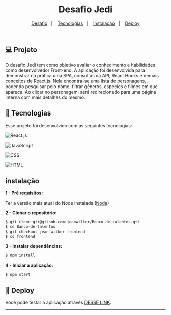 <h1 align="center"> Desafio Jedi</h1>

<p align="center">
  <a href="#-projeto">Desafio</a>&nbsp;&nbsp;&nbsp;|&nbsp;&nbsp;&nbsp;
  <a href="#-tecnologias">Tecnologias</a>&nbsp;&nbsp;&nbsp;|&nbsp;&nbsp;&nbsp;
  <a href="#-instalação">Instalação</a>&nbsp;&nbsp;&nbsp;|&nbsp;&nbsp;&nbsp;
  <a href="#-deploy">Deploy</a>
</p>

<br>

## 💻 Projeto

O desafio Jedi tem como objetivo avaliar o
conhecimento e habilidades como desenvolvedor
Front-end. A aplicação foi desenvolvida para
demonstrar na prática uma SPA, consultas na API,
React Hooks e demais conceitos de React.js. Nela encontra-se uma lista de personagens, podendo pesquisar pelo nome, filtrar gêneros, espécies e filmes em que aparece. Ao clicar no personagem, será redirecionado para uma página interna com mais detalhes do mesmo.

## 🚀 Tecnologias

Esse projeto foi desenvolvido com as seguintes tecnologias:

![React.js](https://img.shields.io/badge/-React.js-0D1117?style=for-the-badge&logo=react&labelColor=0D1117)

![JavaScript](https://img.shields.io/badge/-JavaScript-0D1117?style=for-the-badge&logo=javascript&labelColor=0D1117&textColor=0D1117)&nbsp;

![CSS](https://img.shields.io/badge/-CSS-0D1117?style=for-the-badge&logo=CSS3&logoColor=1572B6&labelColor=0D1117)&nbsp;

![HTML](https://img.shields.io/badge/-HTML5-0D1117?style=for-the-badge&logo=html5&logoColor=E34F26&labelColor=0D1117)&nbsp; <br>

## instalação

**1 - Pré requisitos:**

Ter a versão mais atual do Node instalada ([Node](https://nodejs.org/en/download/))

**2 - Clonar o repositório:**

```sh
$ git clone git@github.com:jeanwilker/Banco-de-talentos.git
$ cd Banco-de-talentos
$ git checkout jean-wilker-frontend
$ cd frontend
```

**3 - Instalar dependências:**

```sh
$ npm install
```
**4 - Iniciar a aplicação:**

```sh
$ npm start
```

## 🔖 Deploy

Você pode testar a aplicação através [DESSE LINK](https://desafio-jedi-wilker.netlify.app/).

---
